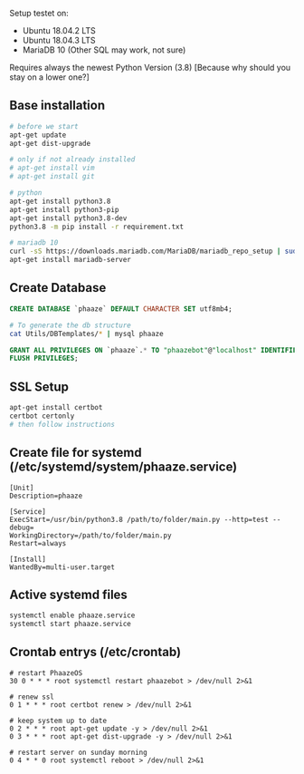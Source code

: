 Setup testet on:
  + Ubuntu 18.04.2 LTS
  + Ubuntu 18.04.3 LTS
  + MariaDB 10 (Other SQL may work, not sure)

Requires always the newest Python Version (3.8)
[Because why should you stay on a lower one?]

## Base installation
```sh
# before we start
apt-get update
apt-get dist-upgrade

# only if not already installed
# apt-get install vim
# apt-get install git

# python
apt-get install python3.8
apt-get install python3-pip
apt-get install python3.8-dev
python3.8 -m pip install -r requirement.txt

# mariadb 10
curl -sS https://downloads.mariadb.com/MariaDB/mariadb_repo_setup | sudo bash
apt-get install mariadb-server
```

## Create Database
```sql
CREATE DATABASE `phaaze` DEFAULT CHARACTER SET utf8mb4;
```
```sh
# To generate the db structure
cat Utils/DBTemplates/* | mysql phaaze
```
```sql
GRANT ALL PRIVILEGES ON `phaaze`.* TO "phaazebot"@"localhost" IDENTIFIED BY "your_password";
FLUSH PRIVILEGES;
```

## SSL Setup
```sh
apt-get install certbot
certbot certonly
# then follow instructions
```

## Create file for systemd (/etc/systemd/system/phaaze.service)
```
[Unit]
Description=phaaze

[Service]
ExecStart=/usr/bin/python3.8 /path/to/folder/main.py --http=test --debug=
WorkingDirectory=/path/to/folder/main.py
Restart=always

[Install]
WantedBy=multi-user.target
```
## Active systemd files
```sh
systemctl enable phaaze.service
systemctl start phaaze.service
```

## Crontab entrys (/etc/crontab)
```
# restart PhaazeOS
30 0 * * * root systemctl restart phaazebot > /dev/null 2>&1

# renew ssl
0 1 * * * root certbot renew > /dev/null 2>&1

# keep system up to date
0 2 * * * root apt-get update -y > /dev/null 2>&1
0 3 * * * root apt-get dist-upgrade -y > /dev/null 2>&1

# restart server on sunday morning
0 4 * * 0 root systemctl reboot > /dev/null 2>&1
```
